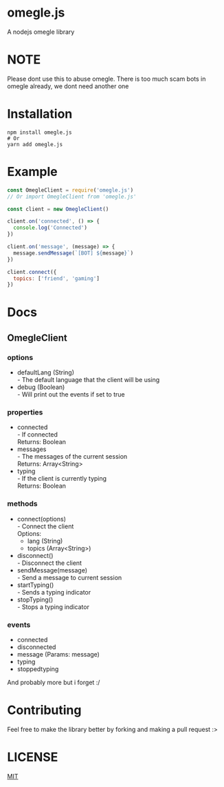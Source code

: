 # omegle.js

A nodejs omegle library

# NOTE

Please dont use this to abuse omegle.
There is too much scam bots in omegle already, we dont need another one

# Installation

```
npm install omegle.js
# Or
yarn add omegle.js
```

# Example

```js
const OmegleClient = require('omegle.js')
// Or import OmegleClient from 'omegle.js'

const client = new OmegleClient()

client.on('connected', () => {
  console.log('Connected')
})

client.on('message', (message) => {
  message.sendMessage(`[BOT] ${message}`)
})

client.connect({
  topics: ['friend', 'gaming']
})
```

# Docs

## OmegleClient

### options

<ul>
  <li>
    defaultLang (String) <br>
     - The default language that the client will be using <br>
  </li>

  <li>
    debug (Boolean) <br>
     - Will print out the events if set to true
  </li>
</ul>

### properties

<ul>
  <li>
    connected <br>
     - If connected <br>
     Returns: Boolean
  </li>

  <li>
    messages <br>
     - The messages of the current session <br>
     Returns: Array&lt;String&gt;
  </li>

  <li>
    typing <br>
     - If the client is currently typing <br>
     Returns: Boolean
  </li>
</ul>


### methods

<ul>
  <li>
    connect(options) <br>
     - Connect the client <br>
     Options:
     <ul>
       <li>lang (String)</li>
       <li>topics (Array&lt;String&gt;)</li>
     </ul>
  </li>

  <li>
    disconnect() <br>
     - Disconnect the client
  </li>

  <li>
    sendMessage(message) <br>
     - Send a message to current session
  </li>

  <li>
    startTyping() <br>
     - Sends a typing indicator
  </li>

  <li>
    stopTyping() <br>
     - Stops a typing indicator
  </li>
</ul>

### events

<ul>
  <li>connected</li>
  <li>disconnected</li>
  <li>message (Params: message)</li>
  <li>typing</li>
  <li>stoppedtyping</li>
</ul>

And probably more but i forget :/

# Contributing

Feel free to make the library better by forking and making a pull request :>

# LICENSE

[MIT](https://github.com/qxb3/omegle.js/blob/main/LICENSE)
